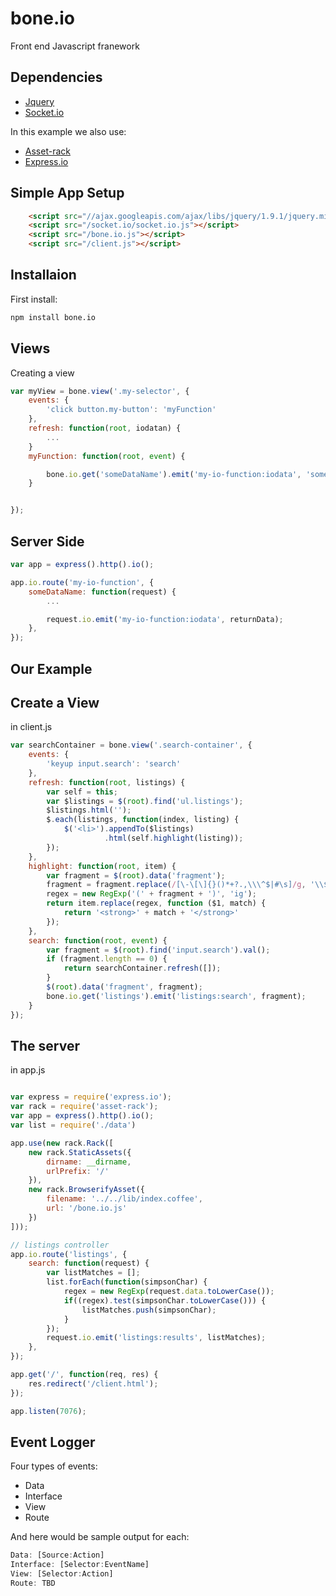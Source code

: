 # bone.io

Front end Javascript franework

## Dependencies

* [Jquery ](http://jquery.com/)
* [Socket.io](http://socket.io/)

In this example we also use:

* [Asset-rack](https://github.com/techpines/asset-rack)
* [Express.io](https://github.com/techpines/express.io)

## Simple App Setup

```html
    <script src="//ajax.googleapis.com/ajax/libs/jquery/1.9.1/jquery.min.js"></script>
    <script src="/socket.io/socket.io.js"></script>
    <script src="/bone.io.js"></script>
    <script src="/client.js"></script>

```

## Installaion

First install:

```bash
npm install bone.io
```

## Views

Creating a view

```javascript
var myView = bone.view('.my-selector', {
    events: {
        'click button.my-button': 'myFunction'
    },
    refresh: function(root, iodatan) {
        ...
    }
    myFunction: function(root, event) {

        bone.io.get('someDataName').emit('my-io-function:iodata', 'some input');
    }


});
```

## Server Side

```javascript
var app = express().http().io();

app.io.route('my-io-function', {
    someDataName: function(request) {
        ...

        request.io.emit('my-io-function:iodata', returnData);
    },
});

```



## Our Example

## Create a View

in client.js 

```javascript
var searchContainer = bone.view('.search-container', {
    events: {
        'keyup input.search': 'search'
    },
    refresh: function(root, listings) {
        var self = this;
        var $listings = $(root).find('ul.listings');
        $listings.html('');
        $.each(listings, function(index, listing) {
            $('<li>').appendTo($listings)
                     .html(self.highlight(listing));
        });
    },
    highlight: function(root, item) {
        var fragment = $(root).data('fragment');
        fragment = fragment.replace(/[\-\[\]{}()*+?.,\\\^$|#\s]/g, '\\$&');
        regex = new RegExp('(' + fragment + ')', 'ig');
        return item.replace(regex, function ($1, match) {
            return '<strong>' + match + '</strong>'
        });
    },
    search: function(root, event) {
        var fragment = $(root).find('input.search').val();
        if (fragment.length == 0) {
            return searchContainer.refresh([]);
        }
        $(root).data('fragment', fragment);
        bone.io.get('listings').emit('listings:search', fragment);
    }
});

```

## The server

in app.js

```javascript

var express = require('express.io');
var rack = require('asset-rack');
var app = express().http().io();
var list = require('./data')

app.use(new rack.Rack([
    new rack.StaticAssets({
        dirname: __dirname,
        urlPrefix: '/'
    }),
    new rack.BrowserifyAsset({
        filename: '../../lib/index.coffee',
        url: '/bone.io.js'
    })
]));

// listings controller
app.io.route('listings', {
    search: function(request) {
        var listMatches = [];
        list.forEach(function(simpsonChar) {
            regex = new RegExp(request.data.toLowerCase());
            if((regex).test(simpsonChar.toLowerCase())) {
                listMatches.push(simpsonChar);
            }
        });
        request.io.emit('listings:results', listMatches);
    },
});

app.get('/', function(req, res) {
    res.redirect('/client.html');
});

app.listen(7076);
```


## Event Logger

Four types of events:

* Data
* Interface
* View
* Route 

And here would be sample output for each:

```js
Data: [Source:Action]
Interface: [Selector:EventName]
View: [Selector:Action]
Route: TBD
```